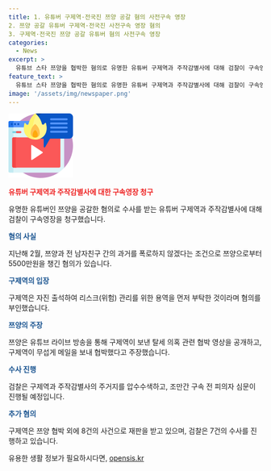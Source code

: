 ```yaml
---
title: 1. 유튜버 구제역·전국진 쯔양 공갈 혐의 사전구속 영장
2. 쯔양 공갈 유튜버 구제역·전국진 사전구속 영장 혐의
3. 구제역·전국진 쯔양 공갈 유튜버 혐의 사전구속 영장
categories:
  - News
excerpt: >
  유튜브 스타 쯔양을 협박한 혐의로 유명한 유튜버 구제역과 주작감별사에 대해 검찰이 구속영장을 청구했다. 이들은 쯔양으로부터 5500만원을 받고 쯔양과 전 남자친구 간의 사적인 정보를 공개하지 않겠다는 조건으로 약속을 하고 있었는데, 쯔양은 이를 폭로하며 구제역을 협박했다고 주장했다. 구제역은 해당 혐의를 부인하고 현상금을 받은 것은 용역으로, 탈세 의혹을 이유로 협박당했다고 주장했다. 검찰은 혐의를 입증하고자 조만간 실질심사를 진행할 예정이다.
feature_text: >
  유튜브 스타 쯔양을 협박한 혐의로 유명한 유튜버 구제역과 주작감별사에 대해 검찰이 구속영장을 청구했다. 이들은 쯔양으로부터 5500만원을 받고 쯔양과 전 남자친구 간의 사적인 정보를 공개하지 않겠다는 조건으로 약속을 하고 있었는데, 쯔양은 이를 폭로하며 구제역을 협박했다고 주장했다. 구제역은 해당 혐의를 부인하고 현상금을 받은 것은 용역으로, 탈세 의혹을 이유로 협박당했다고 주장했다. 검찰은 혐의를 입증하고자 조만간 실질심사를 진행할 예정이다.
image: '/assets/img/newspaper.png'
---
```


<p><img src="/assets/img/news.png" alt="rentncar 속보" /></p>

<p><b><span style="color: #ee2323;">유튜버 구제역과 주작감별사에 대한 구속영장 청구</span></b></p>

<p data-ke-size="size16">유명한 유튜버인 쯔양을 공갈한 혐의로 수사를 받는 유튜버 구제역과 주작감별사에 대해 검찰이 구속영장을 청구했습니다.</p>

<p><b><span style="color: #1a5490;">혐의 사실</span></b></p>

<p data-ke-size="size16">지난해 2월, 쯔양과 전 남자친구 간의 과거를 폭로하지 않겠다는 조건으로 쯔양으로부터 5500만원을 챙긴 혐의가 있습니다.</p>

<p><b><span style="color: #1a5490;">구제역의 입장</span></b></p>

<p data-ke-size="size16">구제역은 자진 출석하여 리스크(위험) 관리를 위한 용역을 먼저 부탁한 것이라며 혐의를 부인했습니다.</p>

<p><b><span style="color: #1a5490;">쯔양의 주장</span></b></p>

<p data-ke-size="size16">쯔양은 유튜브 라이브 방송을 통해 구제역이 보낸 탈세 의혹 관련 협박 영상을 공개하고, 구제역이 무섭게 메일을 보내 협박했다고 주장했습니다.</p>

<p><b><span style="color: #1a5490;">수사 진행</span></b></p>

<p data-ke-size="size16">검찰은 구제역과 주작감별사의 주거지를 압수수색하고, 조만간 구속 전 피의자 심문이 진행될 예정입니다.</p>

<p><b><span style="color: #1a5490;">추가 혐의</span></b></p>

<p data-ke-size="size16">구제역은 쯔양 협박 외에 8건의 사건으로 재판을 받고 있으며, 검찰은 7건의 수사를 진행하고 있습니다.</p>
유용한 생활 정보가 필요하시다면, <a href="https://opensis.kr" rel="dofollow">opensis.kr</a>


